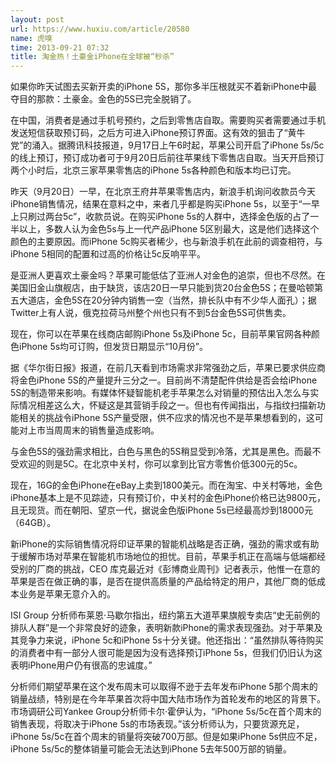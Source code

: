 ```yaml
---
layout: post
url: https://www.huxiu.com/article/20580
name: 虎嗅
time: 2013-09-21 07:32
title: 淘金热！土豪金iPhone在全球被“秒杀”
---
```

如果你昨天试图去买新开卖的iPhone 5S，那你多半压根就买不着新iPhone中最夺目的那款：土豪金。金色的5S已完全脱销了。

在中国，消费者是通过手机号预约，之后到零售店自取。需要购买者需要通过手机发送短信获取预订码，之后方可进入iPhone预订界面。这有效的狙击了“黄牛党”的涌入。据腾讯科技报道，9月17日上午6时起，苹果公司开启了iPhone 5s/5c的线上预订，预订成功者可于9月20日后前往苹果线下零售店自取。当天开启预订两个小时后，北京三家苹果零售店的iPhone 5s各种颜色和版本均已订完。

昨天（9月20日）一早，在北京王府井苹果零售店内，新浪手机询问收款员今天iPhone销售情况，结果在意料之中，来者几乎都是购买iPhone 5s，以至于“一早上只刷过两台5c”，收款员说。在购买iPhone 5s的人群中，选择金色版的占了一半以上，多数人认为金色5s与上一代产品iPhone 5区别最大，这是他们选择这个颜色的主要原因。而iPhone 5c购买者稀少，也与新浪手机在此前的调查相符，与iPhone 5相同的配置和过高的价格让5c反响平平。

是亚洲人更喜欢土豪金吗？苹果可能低估了亚洲人对金色的追崇，但也不尽然。在美国旧金山旗舰店，由于缺货，该店20日一早只能到货20台金色5S；在曼哈顿第五大道店，金色5S在20分钟内销售一空（当然，排长队中有不少华人面孔）；据Twitter上有人说，俄克拉荷马州整个州也只有不到5台金色5S可供售卖。

现在，你可以在苹果在线商店邮购iPhone 5s及iPhone 5c，目前苹果官网各种颜色iPhone 5s均可订购，但发货日期显示“10月份”。

据《华尔街日报》报道，在前几天看到市场需求非常强劲之后，苹果已要求供应商将金色iPhone 5S的产量提升三分之一。目前尚不清楚配件供给是否会给iPhone 5S的制造带来影响。有媒体怀疑智能机老手苹果怎么对销量的预估出入怎么与实际情况相差这么大，怀疑这是其营销手段之一。但也有传闻指出，与指纹扫描新功能相关的挑战令iPhone 5S产量受限，供不应求的情况也不是苹果想看到的，这可能对上市当周周末的销售量造成影响。

与金色5S的强劲需求相比，白色与黑色的5S稍显受到冷落，尤其是黑色。而最不受欢迎的则是5C。在北京中关村，你可以拿到比官方零售价低300元的5c。

现在，16G的金色iPhone在eBay上卖到1800美元。而在淘宝、中关村等地，金色iPhone基本上是不见踪迹，只有预订价，中关村的金色iPhone价格已达9800元，且无现货。而在朝阳、望京一代，据说金色版iPhone 5s已经最高炒到18000元（64GB）。

新iPhone的实际销售情况将印证苹果的智能机战略是否正确，强劲的需求或有助于缓解市场对苹果在智能机市场地位的担忧。目前，苹果手机正在高端与低端都经受别的厂商的挑战，CEO 库克最近对《彭博商业周刊》记者表示，他惟一在意的苹果是否在做正确的事，是否在提供高质量的产品给特定的用户，其他厂商的低成本业务是苹果无意介入的。

ISI Group 分析师布莱恩·马歇尔指出，纽约第五大道苹果旗舰专卖店“史无前例的排队人群”是一个非常良好的迹象，表明新款iPhone的需求表现强劲。对于苹果及其竞争力来说，iPhone 5c和iPhone 5s十分关键。他还指出：“虽然排队等待购买的消费者中有一部分人很可能是因为没有选择预订iPhone 5s，但我们仍旧认为这表明iPhone用户仍有很高的忠诚度。”

分析师们期望苹果在这个发布周末可以取得不逊于去年发布iPhone 5那个周末的销量战绩，特别是在今年苹果首次将中国大陆市场作为首轮发布的地区的背景下。市场调研公司Yankee Group分析师卡尔·霍伊认为，“iPhone 5s/5c在首个周末的销售表现，将取决于iPhone 5s的市场表现。”该分析师认为，只要货源充足，iPhone 5s/5c在首个周末的销量将突破700万部。但是如果iPhone 5s供应不足，iPhone 5s/5c的整体销量可能会无法达到iPhone 5去年500万部的销量。

